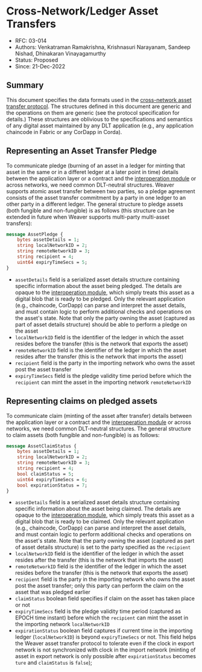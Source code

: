 <!--
 Copyright IBM Corp. All Rights Reserved.

 SPDX-License-Identifier: CC-BY-4.0
 -->
# Cross-Network/Ledger Asset Transfers

- RFC: 03-014
- Authors: Venkatraman Ramakrishna, Krishnasuri Narayanam, Sandeep Nishad, Dhinakaran Vinayagamurthy
- Status: Proposed
- Since: 21-Dec-2022

## Summary
This document specifies the data formats used in the [cross-network asset transfer protocol](../../protocols/asset-transfer/). The structures defined in this document are generic and the operations on them are generic (see the protocol specification for details.) These structures are oblivious to the specifications and semantics of any digital asset maintained by any DLT application (e.g., any application chaincode in Fabric or any CorDapp in Corda).

## Representing an Asset Transfer Pledge

To communicate pledge (burning of an asset in a ledger for minting that asset in the same or in a differet ledger at a later point in time) details between the application layer or a contract and the [interoperation module](models/infrastructure/interoperation-modules.md) or across networks, we need common DLT-neutral structures. Weaver supports atomic asset transfer between two parties, so a pledge agreement consists of the asset transfer commitment by a party in one ledger to an other party in a different ledger. The general structure to pledge assets (both fungible and non-fungible) is as follows (this structure can be extended in future when Weaver supports multi-party multi-asset transfers):
```protobuf
message AssetPledge {
	bytes assetDetails = 1;
	string localNetworkID = 2;
	string remoteNetworkID = 3;
	string recipient = 4;
	uint64 expiryTimeSecs = 5;
}
```
- `assetDetails` field is a serialized asset details structure containing specific information about the asset being pledged. The details are opaque to the [interoperation module](models/infrastructure/interoperation-modules.md), which simply treats this asset as a digital blob that is ready to be pledged. Only the relevant application (e.g., chaincode, CorDapp) can parse and interpret the asset details, and must contain logic to perform additional checks and operations on the asset's state. Note that only the party owning the asset (captured as part of asset details structure) should be able to perform a pledge on the asset
- `localNetworkID` field is the identifier of the ledger in which the asset resides before the transfer (this is the network that exports the asset)
- `remoteNetworkID` field is the identifier of the ledger in which the asset resides after the transfer (this is the network that imports the asset)
- `recipient` field is the party in the importing network who owns the asset post the asset transfer
- `expiryTimeSecs` field is the pledge validity time period before which the `recipient` can mint the asset in the importing network `remoteNetworkID`

## Representing claims on pledged assets

To communicate claim (minting of the asset after transfer) details between the application layer or a contract and the [interoperation module](models/infrastructure/interoperation-modules.md) or across networks, we need common DLT-neutral structures. The general structure to claim assets (both fungible and non-fungible) is as follows:
```protobuf
message AssetClaimStatus {
	bytes assetDetails = 1;
	string localNetworkID = 2;
	string remoteNetworkID = 3;
	string recipient = 4;
	bool claimStatus = 5;
	uint64 expiryTimeSecs = 6;
	bool expirationStatus = 7;
}
```
- `assetDetails` field is a serialized asset details structure containing specific information about the asset being claimed. The details are opaque to the [interoperation module](models/infrastructure/interoperation-modules.md), which simply treats this asset as a digital blob that is ready to be claimed. Only the relevant application (e.g., chaincode, CorDapp) can parse and interpret the asset details, and must contain logic to perform additional checks and operations on the asset's state. Note that the party owning the asset (captured as part of asset details structure) is set to the party specified as the `recipient`
- `localNetworkID` field is the identifier of the ledger in which the asset resides after the transfer (this is the network that imports the asset)
- `remoteNetworkID` field is the identifier of the ledger in which the asset resides before the transfer (this is the network that exports the asset)
- `recipient` field is the party in the importing network who owns the asset post the asset transfer; only this party can perform the claim on the asset that was pledged earlier
- `claimStatus` boolean field specifies if claim on the asset has taken place or not
- `expiryTimeSecs` field is the pledge validity time period (captured as EPOCH time instant) before which the `recipient` can mint the asset in the importing network `localNetworkID`
- `expirationStatus` boolean field captures if current time in the importing ledger (`localNetworkID`) is beyond `expiryTimeSecs` or not. This field helps the Weaver asset transfer protocol to tolerate even if the clock in export network is not synchronized with clock in the import network (minting of asset in export network is only possible after `expirationStatus` becomes `ture` and `claimStatus` is `false`);
